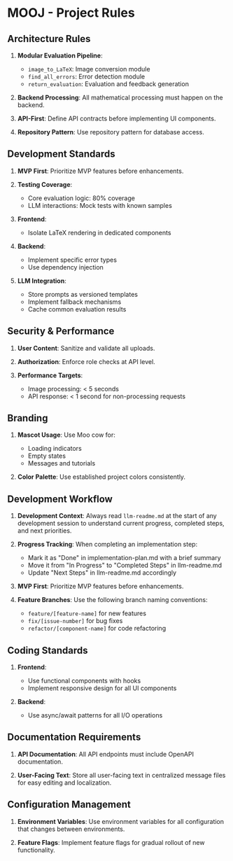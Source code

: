 # MOOJ - Project Rules

## Architecture Rules

1. **Modular Evaluation Pipeline**:
   - `image_to_LaTeX`: Image conversion module
   - `find_all_errors`: Error detection module
   - `return_evaluation`: Evaluation and feedback generation

2. **Backend Processing**: All mathematical processing must happen on the backend.

3. **API-First**: Define API contracts before implementing UI components.

4. **Repository Pattern**: Use repository pattern for database access.

## Development Standards

1. **MVP First**: Prioritize MVP features before enhancements.

2. **Testing Coverage**:
   - Core evaluation logic: 80% coverage
   - LLM interactions: Mock tests with known samples

3. **Frontend**:
   - Isolate LaTeX rendering in dedicated components

4. **Backend**:
   - Implement specific error types
   - Use dependency injection

5. **LLM Integration**:
   - Store prompts as versioned templates
   - Implement fallback mechanisms
   - Cache common evaluation results

## Security & Performance

1. **User Content**: Sanitize and validate all uploads.

2. **Authorization**: Enforce role checks at API level.

3. **Performance Targets**:
   - Image processing: < 5 seconds
   - API response: < 1 second for non-processing requests

## Branding

1. **Mascot Usage**: Use Moo cow for:
   - Loading indicators
   - Empty states
   - Messages and tutorials

2. **Color Palette**: Use established project colors consistently.

## Development Workflow

1. **Development Context**: Always read `llm-readme.md` at the start of any development session to understand current progress, completed steps, and next priorities.

2. **Progress Tracking**: When completing an implementation step:
   - Mark it as "Done" in implementation-plan.md with a brief summary
   - Move it from "In Progress" to "Completed Steps" in llm-readme.md
   - Update "Next Steps" in llm-readme.md accordingly

3. **MVP First**: Prioritize MVP features before enhancements.

4. **Feature Branches**: Use the following branch naming conventions:
   - `feature/[feature-name]` for new features
   - `fix/[issue-number]` for bug fixes
   - `refactor/[component-name]` for code refactoring

## Coding Standards

1. **Frontend**:
   - Use functional components with hooks
   - Implement responsive design for all UI components

2. **Backend**:
   - Use async/await patterns for all I/O operations

## Documentation Requirements

1. **API Documentation**: All API endpoints must include OpenAPI documentation.

2. **User-Facing Text**: Store all user-facing text in centralized message files for easy editing and localization.

## Configuration Management

1. **Environment Variables**: Use environment variables for all configuration that changes between environments.

2. **Feature Flags**: Implement feature flags for gradual rollout of new functionality. 